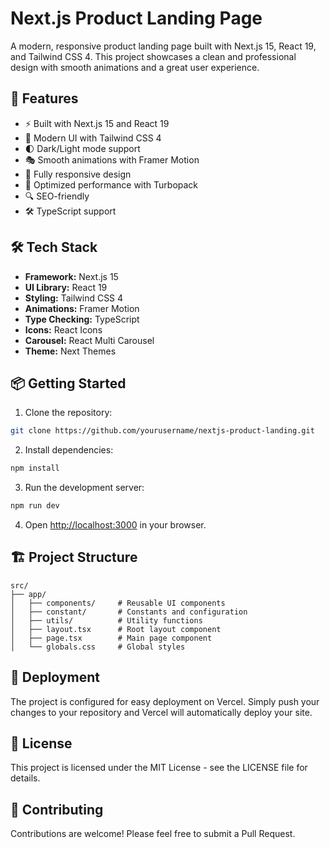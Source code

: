 # Next.js Product Landing Page

A modern, responsive product landing page built with Next.js 15, React 19, and Tailwind CSS 4. This project showcases a clean and professional design with smooth animations and a great user experience.

## 🚀 Features

- ⚡️ Built with Next.js 15 and React 19
- 🎨 Modern UI with Tailwind CSS 4
- 🌓 Dark/Light mode support
- 🎭 Smooth animations with Framer Motion
- 📱 Fully responsive design
- 🚀 Optimized performance with Turbopack
- 🔍 SEO-friendly
- 🛠 TypeScript support

## 🛠 Tech Stack

- **Framework:** Next.js 15
- **UI Library:** React 19
- **Styling:** Tailwind CSS 4
- **Animations:** Framer Motion
- **Type Checking:** TypeScript
- **Icons:** React Icons
- **Carousel:** React Multi Carousel
- **Theme:** Next Themes

## 📦 Getting Started

1. Clone the repository:
```bash
git clone https://github.com/yourusername/nextjs-product-landing.git
```

2. Install dependencies:
```bash
npm install
```

3. Run the development server:
```bash
npm run dev
```

4. Open [http://localhost:3000](http://localhost:3000) in your browser.

## 🏗 Project Structure

```
src/
├── app/
│   ├── components/     # Reusable UI components
│   ├── constant/       # Constants and configuration
│   ├── utils/          # Utility functions
│   ├── layout.tsx      # Root layout component
│   ├── page.tsx        # Main page component
│   └── globals.css     # Global styles
```

## 🚀 Deployment

The project is configured for easy deployment on Vercel. Simply push your changes to your repository and Vercel will automatically deploy your site.

## 📝 License

This project is licensed under the MIT License - see the LICENSE file for details.

## 🤝 Contributing

Contributions are welcome! Please feel free to submit a Pull Request.
